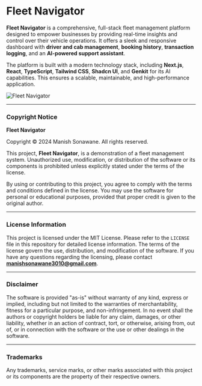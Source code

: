 # Fleet Navigator

**Fleet Navigator** is a comprehensive, full-stack fleet management platform designed to empower businesses by providing real-time insights and control over their vehicle operations. It offers a sleek and responsive dashboard with **driver and cab management**, **booking history**, **transaction logging**, and an **AI-powered support assistant**.

The platform is built with a modern technology stack, including **Next.js**, **React**, **TypeScript**, **Tailwind CSS**, **Shadcn UI**, and **Genkit** for its AI capabilities. This ensures a scalable, maintainable, and high-performance application.

![Fleet Navigator](https://placehold.co/800x400.png)

---

### Copyright Notice
**Fleet Navigator**

Copyright © 2024 Manish Sonawane. All rights reserved.

This project, **Fleet Navigator**, is a demonstration of a fleet management system. Unauthorized use, modification, or distribution of the software or its components is prohibited unless explicitly stated under the terms of the license.

By using or contributing to this project, you agree to comply with the terms and conditions defined in the license. You may use the software for personal or educational purposes, provided that proper credit is given to the original author.

---

### License Information
This project is licensed under the MIT License. Please refer to the `LICENSE` file in this repository for detailed license information. The terms of the license govern the use, distribution, and modification of the software. If you have any questions regarding the licensing, please contact **manishsonawane3010@gmail.com**.

---

### Disclaimer
The software is provided "as-is" without warranty of any kind, express or implied, including but not limited to the warranties of merchantability, fitness for a particular purpose, and non-infringement. In no event shall the authors or copyright holders be liable for any claim, damages, or other liability, whether in an action of contract, tort, or otherwise, arising from, out of, or in connection with the software or the use or other dealings in the software.

---

### Trademarks
Any trademarks, service marks, or other marks associated with this project or its components are the property of their respective owners.
